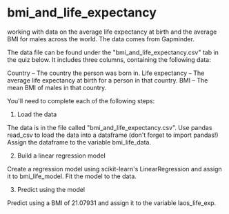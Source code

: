 # bmi_and_life_expectancy

working with data on the average life expectancy at birth and the average BMI for males across the world. The data comes from Gapminder.

The data file can be found under the "bmi_and_life_expectancy.csv" tab in the quiz below. It includes three columns, containing the following data:

Country – The country the person was born in.
Life expectancy – The average life expectancy at birth for a person in that country.
BMI – The mean BMI of males in that country.

You'll need to complete each of the following steps:


1. Load the data

The data is in the file called "bmi_and_life_expectancy.csv".
Use pandas read_csv to load the data into a dataframe (don't forget to import pandas!)
Assign the dataframe to the variable bmi_life_data.


2. Build a linear regression model

Create a regression model using scikit-learn's LinearRegression and assign it to bmi_life_model.
Fit the model to the data.


3. Predict using the model

Predict using a BMI of 21.07931 and assign it to the variable laos_life_exp.
